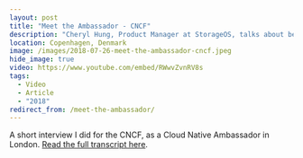 ```yaml
---
layout: post
title: "Meet the Ambassador - CNCF"
description: "Cheryl Hung, Product Manager at StorageOS, talks about being a CNCF Ambassador."
location: Copenhagen, Denmark
image: /images/2018-07-26-meet-the-ambassador-cncf.jpeg
hide_image: true
video: https://www.youtube.com/embed/RWwvZvnRV8s
tags:
  - Video
  - Article
  - "2018"
redirect_from: /meet-the-ambassador/
---
```


A short interview I did for the CNCF, as a Cloud Native Ambassador in London. [Read the full transcript here](https://www.cncf.io/blog/2018/07/26/meet-the-ambassador-cheryl-hung).
